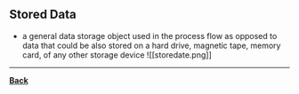 ## Stored Data
- a general data storage object used in the process flow as opposed to data that could be also stored on a hard drive, magnetic tape, memory card, of any other storage device
![[storedate.png]]

---
**[Back](COMPROGPrelimCh2)**